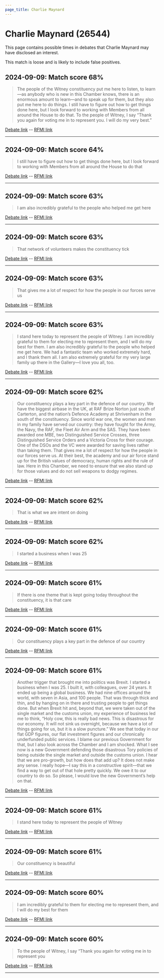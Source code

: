 ```yaml
---
page_title: Charlie Maynard
---
```


# Charlie Maynard  (26544)

This page contains possible times in debates that Charlie Maynard may have disclosed an interest.

This match is loose and is likely to include false positives. 



## 2024-09-09: Match score 68%

>The people of the Witney constituency put me here to listen, to learn—as anybody who is new in this Chamber knows, there is an enormous amount to learn—and to speak up for them, but they also put me here to do things. I still have to figure out how to get things done here, but I look forward to working with Members from all around the House to do that. To the people of Witney, I say “Thank you again for voting me in to represent you. I will do my very best.”

[Debate link](https://www.theyworkforyou.com/debates/?id=2024-09-09b.628.1)  --  [RFMI link](https://www.theyworkforyou.com/mp/26544/register)


---



## 2024-09-09: Match score 64%

>I still have to figure out how to get things done here, but I look forward to working with Members from all around the House to do that

[Debate link](https://www.theyworkforyou.com/debates/?id=2024-09-09b.628.1)  --  [RFMI link](https://www.theyworkforyou.com/mp/26544/register)


---



## 2024-09-09: Match score 63%

>I am also incredibly grateful to the people who helped me get here

[Debate link](https://www.theyworkforyou.com/debates/?id=2024-09-09b.628.1)  --  [RFMI link](https://www.theyworkforyou.com/mp/26544/register)


---



## 2024-09-09: Match score 63%

>That network of volunteers makes the constituency tick

[Debate link](https://www.theyworkforyou.com/debates/?id=2024-09-09b.628.1)  --  [RFMI link](https://www.theyworkforyou.com/mp/26544/register)


---



## 2024-09-09: Match score 63%

>That gives me a lot of respect for how the people in our forces serve us

[Debate link](https://www.theyworkforyou.com/debates/?id=2024-09-09b.628.1)  --  [RFMI link](https://www.theyworkforyou.com/mp/26544/register)


---



## 2024-09-09: Match score 63%

>I stand here today to represent the people of Witney. I am incredibly grateful to them for electing me to represent them, and I will do my best for them. I am also incredibly grateful to the people who helped me get here. We had a fantastic team who worked extremely hard, and I thank them all. I am also extremely grateful for my very large family up there in the Gallery—I love you all, too.

[Debate link](https://www.theyworkforyou.com/debates/?id=2024-09-09b.628.1)  --  [RFMI link](https://www.theyworkforyou.com/mp/26544/register)


---



## 2024-09-09: Match score 62%

>Our constituency plays a key part in the defence of our country. We have the biggest airbase in the UK, at RAF Brize Norton just south of Carterton, and the nation’s Defence Academy at Shrivenham in the south of the constituency. Since world war one, the women and men in my family have served our country: they have fought for the Army, the Navy, the RAF, the Fleet Air Arm and the SAS. They have been awarded one MBE, two Distinguished Service Crosses, three Distinguished Service Orders and a Victoria Cross for their courage. One of the DSOs and the VC were awarded for saving lives rather than taking them. That gives me a lot of respect for how the people in our forces serve us. At their best, the academy and our air force stand up for the British values of democracy, human rights and the rule of law. Here in this Chamber, we need to ensure that we also stand up for those values and do not sell weapons to dodgy regimes.

[Debate link](https://www.theyworkforyou.com/debates/?id=2024-09-09b.628.1)  --  [RFMI link](https://www.theyworkforyou.com/mp/26544/register)


---



## 2024-09-09: Match score 62%

>That is what we are intent on doing

[Debate link](https://www.theyworkforyou.com/debates/?id=2024-09-09b.628.1)  --  [RFMI link](https://www.theyworkforyou.com/mp/26544/register)


---



## 2024-09-09: Match score 62%

>I started a business when I was 25

[Debate link](https://www.theyworkforyou.com/debates/?id=2024-09-09b.628.1)  --  [RFMI link](https://www.theyworkforyou.com/mp/26544/register)


---



## 2024-09-09: Match score 61%

>If there is one theme that is kept going today throughout the constituency, it is that care

[Debate link](https://www.theyworkforyou.com/debates/?id=2024-09-09b.628.1)  --  [RFMI link](https://www.theyworkforyou.com/mp/26544/register)


---



## 2024-09-09: Match score 61%

>Our constituency plays a key part in the defence of our country

[Debate link](https://www.theyworkforyou.com/debates/?id=2024-09-09b.628.1)  --  [RFMI link](https://www.theyworkforyou.com/mp/26544/register)


---



## 2024-09-09: Match score 61%

>Another trigger that brought me into politics was Brexit. I started a business when I was 25. I built it, with colleagues, over 24 years. It ended up being a global business. We had nine offices around the world, with seven in Asia, and 100 people. That was through thick and thin, and by hanging on in there and trusting  people to get things done. But when Brexit hit and, beyond that, we were taken out of the single market and the customs union, my experience of business led me to think, “Holy cow, this is really bad news. This is disastrous for our economy. It will not sink us overnight, because we have a lot of things going for us, but it is a slow puncture.” We see that today in our flat GDP figures, our flat investment figures and our chronically underfunded public services. I blame our previous Government for that, but I also look across the Chamber and I am shocked. What I see now is a new Government defending those disastrous Tory policies of being outside the single market and outside the customs union. I hear that we are pro-growth, but how does that add up? It does not make any sense. I really hope—I say this in a constructive spirit—that we find a way to get out of that hole pretty quickly. We owe it to our country to do so. So please, I would love the new Government’s help on that.

[Debate link](https://www.theyworkforyou.com/debates/?id=2024-09-09b.628.1)  --  [RFMI link](https://www.theyworkforyou.com/mp/26544/register)


---



## 2024-09-09: Match score 61%

>I stand here today to represent the people of Witney

[Debate link](https://www.theyworkforyou.com/debates/?id=2024-09-09b.628.1)  --  [RFMI link](https://www.theyworkforyou.com/mp/26544/register)


---



## 2024-09-09: Match score 61%

>Our constituency is beautiful

[Debate link](https://www.theyworkforyou.com/debates/?id=2024-09-09b.628.1)  --  [RFMI link](https://www.theyworkforyou.com/mp/26544/register)


---



## 2024-09-09: Match score 60%

>I am incredibly grateful to them for electing me to represent them, and I will do my best for them

[Debate link](https://www.theyworkforyou.com/debates/?id=2024-09-09b.628.1)  --  [RFMI link](https://www.theyworkforyou.com/mp/26544/register)


---



## 2024-09-09: Match score 60%

>To the people of Witney, I say “Thank you again for voting me in to represent you

[Debate link](https://www.theyworkforyou.com/debates/?id=2024-09-09b.628.1)  --  [RFMI link](https://www.theyworkforyou.com/mp/26544/register)


---

